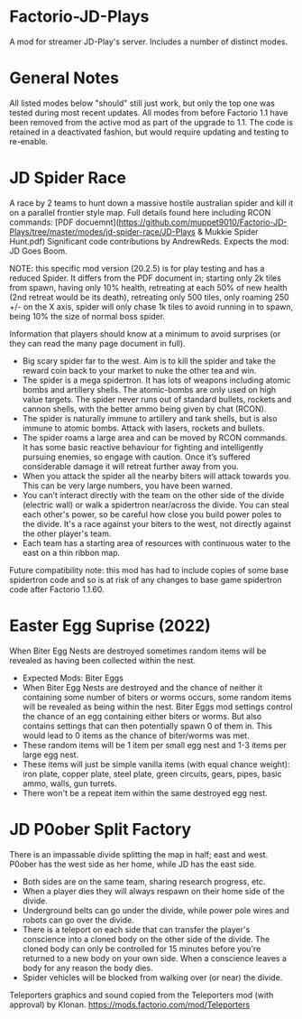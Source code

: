 # Factorio-JD-Plays



A mod for streamer JD-Play's server. Includes a number of distinct modes.


General Notes
==============

All listed modes below "should" still just work, but only the top one was tested during most recent updates.
All modes from before Factorio 1.1 have been removed from the active mod as part of the upgrade to 1.1. The code is retained in a deactivated fashion, but would require updating and testing to re-enable.



JD Spider Race
================

A race by 2 teams to hunt down a massive hostile australian spider and kill it on a parallel frontier style map.
Full details found here including RCON commands: [PDF docuemnt](https://github.com/muppet9010/Factorio-JD-Plays/tree/master/modes/jd-spider-race/JD-Plays & Mukkie Spider Hunt.pdf)
Significant code contributions by AndrewReds.
Expects the mod: JD Goes Boom.

NOTE: this specific mod version (20.2.5) is for play testing and has a reduced Spider. It differs from the PDF document in; starting only 2k tiles from spawn, having only 10% health, retreating at each 50% of new health (2nd retreat would be its death), retreating only 500 tiles, only roaming 250 +/- on the X axis, spider will only chase 1k tiles to avoid running in to spawn, being 10% the size of normal boss spider.

Information that players should know at a minimum to avoid surprises (or they can read the many page document in full).

- Big scary spider far to the west. Aim is to kill the spider and take the reward coin back to your market to nuke the other tea and win.
- The spider is a mega spidertron. It has lots of weapons including atomic bombs and artillery shells. The atomic-bombs are only used on high value targets. The spider never runs out of standard bullets, rockets and cannon shells, with the better ammo being given by chat (RCON).
- The spider is naturally immune to artillery and tank shells, but is also immune to atomic bombs. Attack with lasers, rockets and bullets.
- The spider roams a large area and can be moved by RCON commands. It has some basic reactive behaviour for fighting and intelligently pursuing enemies, so engage with caution. Once it’s suffered considerable damage it will retreat further away from you.
- When you attack the spider all the nearby biters will attack towards you. This can be very large numbers, you have been warned.
- You can’t interact directly with the team on the other side of the divide (electric wall) or walk a spidertron near/across the divide. You can steal each other's power, so be careful how close you build power poles to the divide. It's a race against your biters to the west, not directly against the other player's team.
- Each team has a starting area of resources with continuous water to the east on a thin ribbon map.


Future compatibility note: this mod has had to include copies of some base spidertron code and so is at risk of any changes to base game spidertron code after Factorio 1.1.60.


Easter Egg Suprise (2022)
================

When Biter Egg Nests are destroyed sometimes random items will be revealed as having been collected within the nest.

- Expected Mods: Biter Eggs
- When Biter Egg Nests are destroyed and the chance of neither it containing some number of biters or worms occurs, some random items will be revealed as being within the nest. Biter Eggs mod settings control the chance of an egg containing either biters or worms. But also contains settings that can then potentially spawn 0 of them in. This would lead to 0 items as the chance of biter/worms was met.
- These random items will be 1 item per small egg nest and 1-3 items per large egg nest.
- These items will just be simple vanilla items (with equal chance weight): iron plate, copper plate, steel plate, green circuits, gears, pipes, basic ammo, walls, gun turrets.
- There won't be a repeat item within the same destroyed egg nest.



JD P0ober Split Factory
==============

There is an impassable divide splitting the map in half; east and west. P0ober has the west side as her home, while JD has the east side.

- Both sides are on the same team, sharing research progress, etc.
- When a player dies they will always respawn on their home side of the divide.
- Underground belts can go under the divide, while power pole wires and robots can go over the divide.
- There is a teleport on each side that can transfer the player's conscience into a cloned body on the other side of the divide. The cloned body can only be controlled for 15 minutes before you're returned to a new body on your own side. When a conscience leaves a body for any reason the body dies.
- Spider vehicles will be blocked from walking over (or near) the divide.

Teleporters graphics and sound copied from the Teleporters mod (with approval) by Klonan. https://mods.factorio.com/mod/Teleporters

